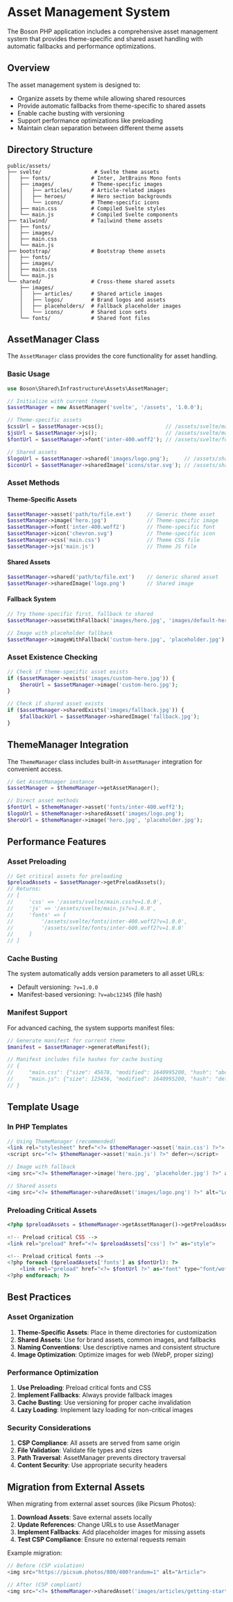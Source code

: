 # Asset Management System

The Boson PHP application includes a comprehensive asset management system that provides theme-specific and shared asset handling with automatic fallbacks and performance optimizations.

## Overview

The asset management system is designed to:
- Organize assets by theme while allowing shared resources
- Provide automatic fallbacks from theme-specific to shared assets
- Enable cache busting with versioning
- Support performance optimizations like preloading
- Maintain clean separation between different theme assets

## Directory Structure

```
public/assets/
├── svelte/                 # Svelte theme assets
│   ├── fonts/             # Inter, JetBrains Mono fonts
│   ├── images/            # Theme-specific images
│   │   ├── articles/      # Article-related images
│   │   ├── heroes/        # Hero section backgrounds
│   │   └── icons/         # Theme-specific icons
│   ├── main.css           # Compiled Svelte styles
│   └── main.js            # Compiled Svelte components
├── tailwind/              # Tailwind theme assets
│   ├── fonts/
│   ├── images/
│   ├── main.css
│   └── main.js
├── bootstrap/             # Bootstrap theme assets
│   ├── fonts/
│   ├── images/
│   ├── main.css
│   └── main.js
└── shared/                # Cross-theme shared assets
    ├── images/
    │   ├── articles/      # Shared article images
    │   ├── logos/         # Brand logos and assets
    │   ├── placeholders/  # Fallback placeholder images
    │   └── icons/         # Shared icon sets
    └── fonts/             # Shared font files
```

## AssetManager Class

The `AssetManager` class provides the core functionality for asset handling.

### Basic Usage

```php
use Boson\Shared\Infrastructure\Assets\AssetManager;

// Initialize with current theme
$assetManager = new AssetManager('svelte', '/assets', '1.0.0');

// Theme-specific assets
$cssUrl = $assetManager->css();                    // /assets/svelte/main.css?v=1.0.0
$jsUrl = $assetManager->js();                      // /assets/svelte/main.js?v=1.0.0
$fontUrl = $assetManager->font('inter-400.woff2'); // /assets/svelte/fonts/inter-400.woff2?v=1.0.0

// Shared assets
$logoUrl = $assetManager->shared('images/logo.png');     // /assets/shared/images/logo.png?v=1.0.0
$iconUrl = $assetManager->sharedImage('icons/star.svg'); // /assets/shared/images/icons/star.svg?v=1.0.0
```

### Asset Methods

#### Theme-Specific Assets
```php
$assetManager->asset('path/to/file.ext')     // Generic theme asset
$assetManager->image('hero.jpg')             // Theme-specific image
$assetManager->font('inter-400.woff2')       // Theme-specific font
$assetManager->icon('chevron.svg')           // Theme-specific icon
$assetManager->css('main.css')               // Theme CSS file
$assetManager->js('main.js')                 // Theme JS file
```

#### Shared Assets
```php
$assetManager->shared('path/to/file.ext')    // Generic shared asset
$assetManager->sharedImage('logo.png')       // Shared image
```

#### Fallback System
```php
// Try theme-specific first, fallback to shared
$assetManager->assetWithFallback('images/hero.jpg', 'images/default-hero.jpg')

// Image with placeholder fallback
$assetManager->imageWithFallback('custom-hero.jpg', 'placeholder.jpg')
```

### Asset Existence Checking

```php
// Check if theme-specific asset exists
if ($assetManager->exists('images/custom-hero.jpg')) {
    $heroUrl = $assetManager->image('custom-hero.jpg');
}

// Check if shared asset exists
if ($assetManager->sharedExists('images/fallback.jpg')) {
    $fallbackUrl = $assetManager->sharedImage('fallback.jpg');
}
```

## ThemeManager Integration

The `ThemeManager` class includes built-in `AssetManager` integration for convenient access.

```php
// Get AssetManager instance
$assetManager = $themeManager->getAssetManager();

// Direct asset methods
$fontUrl = $themeManager->asset('fonts/inter-400.woff2');
$logoUrl = $themeManager->sharedAsset('images/logo.png');
$heroUrl = $themeManager->image('hero.jpg', 'placeholder.jpg');
```

## Performance Features

### Asset Preloading

```php
// Get critical assets for preloading
$preloadAssets = $assetManager->getPreloadAssets();
// Returns:
// [
//     'css' => '/assets/svelte/main.css?v=1.0.0',
//     'js' => '/assets/svelte/main.js?v=1.0.0',
//     'fonts' => [
//         '/assets/svelte/fonts/inter-400.woff2?v=1.0.0',
//         '/assets/svelte/fonts/inter-600.woff2?v=1.0.0'
//     ]
// ]
```

### Cache Busting

The system automatically adds version parameters to all asset URLs:
- Default versioning: `?v=1.0.0`
- Manifest-based versioning: `?v=abc12345` (file hash)

### Manifest Support

For advanced caching, the system supports manifest files:

```php
// Generate manifest for current theme
$manifest = $assetManager->generateManifest();

// Manifest includes file hashes for cache busting
// {
//     "main.css": {"size": 45678, "modified": 1640995200, "hash": "abc123..."},
//     "main.js": {"size": 123456, "modified": 1640995200, "hash": "def456..."}
// }
```

## Template Usage

### In PHP Templates

```php
// Using ThemeManager (recommended)
<link rel="stylesheet" href="<?= $themeManager->asset('main.css') ?>">
<script src="<?= $themeManager->asset('main.js') ?>" defer></script>

// Image with fallback
<img src="<?= $themeManager->image('hero.jpg', 'placeholder.jpg') ?>" alt="Hero">

// Shared assets
<img src="<?= $themeManager->sharedAsset('images/logo.png') ?>" alt="Logo">
```

### Preloading Critical Assets

```php
<?php $preloadAssets = $themeManager->getAssetManager()->getPreloadAssets(); ?>

<!-- Preload critical CSS -->
<link rel="preload" href="<?= $preloadAssets['css'] ?>" as="style">

<!-- Preload critical fonts -->
<?php foreach ($preloadAssets['fonts'] as $fontUrl): ?>
    <link rel="preload" href="<?= $fontUrl ?>" as="font" type="font/woff2" crossorigin>
<?php endforeach; ?>
```

## Best Practices

### Asset Organization

1. **Theme-Specific Assets**: Place in theme directories for customization
2. **Shared Assets**: Use for brand assets, common images, and fallbacks
3. **Naming Conventions**: Use descriptive names and consistent structure
4. **Image Optimization**: Optimize images for web (WebP, proper sizing)

### Performance Optimization

1. **Use Preloading**: Preload critical fonts and CSS
2. **Implement Fallbacks**: Always provide fallback images
3. **Cache Busting**: Use versioning for proper cache invalidation
4. **Lazy Loading**: Implement lazy loading for non-critical images

### Security Considerations

1. **CSP Compliance**: All assets are served from same origin
2. **File Validation**: Validate file types and sizes
3. **Path Traversal**: AssetManager prevents directory traversal
4. **Content Security**: Use appropriate security headers

## Migration from External Assets

When migrating from external asset sources (like Picsum Photos):

1. **Download Assets**: Save external assets locally
2. **Update References**: Change URLs to use AssetManager
3. **Implement Fallbacks**: Add placeholder images for missing assets
4. **Test CSP Compliance**: Ensure no external requests remain

Example migration:
```php
// Before (CSP violation)
<img src="https://picsum.photos/800/400?random=1" alt="Article">

// After (CSP compliant)
<img src="<?= $themeManager->sharedAsset('images/articles/getting-started.jpg') ?>" alt="Article">
```
